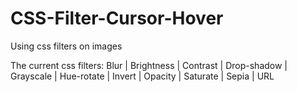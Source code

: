 ﻿# CSS-Filter-Cursor-Hover

Using css filters on images

The current css filters:
Blur | Brightness | Contrast | Drop-shadow | Grayscale | Hue-rotate | Invert | Opacity | Saturate | Sepia | URL
